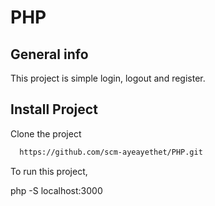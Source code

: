 # PHP

## General info
This project is simple login, logout and register.

## Install Project

Clone the project

```bash
  https://github.com/scm-ayeayethet/PHP.git
```

To run this project,

 php -S localhost:3000
